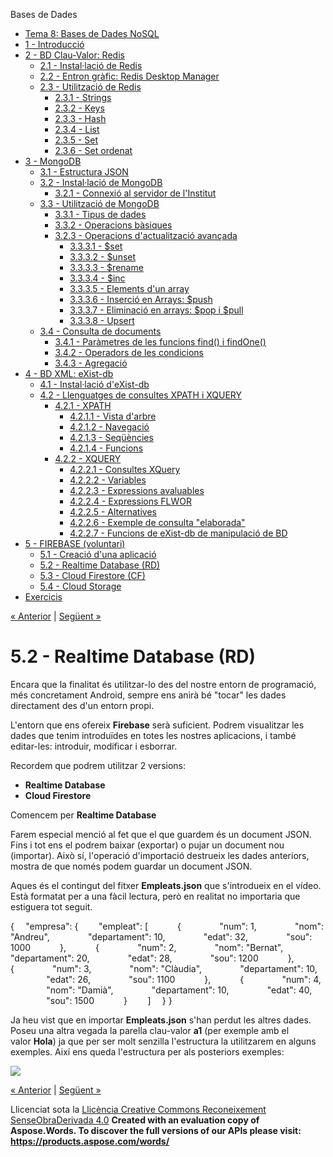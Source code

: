Bases de Dades

- [Tema 8: Bases de Dades NoSQL](index.md)
- [1 - Introducció](1__introducci.md)
- [2 - BD Clau-Valor: Redis](2__bd_clauvalor_redis.md) 
  - [2.1 - Instal·lació de Redis](21__installaci_de_redis.md)
  - [2.2 - Entron gràfic: Redis Desktop Manager](22__entron_grfic_redis_desktop_manager.md)
  - [2.3 - Utilització de Redis](23__utilitzaci_de_redis.md) 
    - [2.3.1 - Strings](231__strings.md)
    - [2.3.2 - Keys](232__keys.md)
    - [2.3.3 - Hash](233__hash.md)
    - [2.3.4 - List](234__list.md)
    - [2.3.5 - Set](235__set.md)
    - [2.3.6 - Set ordenat](236__set_ordenat.md)
- [3 - MongoDB](3__mongodb.md) 
  - [3.1 - Estructura JSON](31__estructura_json.md)
  - [3.2 - Instal·lació de MongoDB](32__installaci_de_mongodb.md) 
    - [3.2.1 - Connexió al servidor de l'Institut](321__connexi_al_servidor_de_linstitut.md)
  - [3.3 - Utilització de MongoDB](33__utilitzaci_de_mongodb.md) 
    - [3.3.1 - Tipus de dades](331__tipus_de_dades.md)
    - [3.3.2 - Operacions bàsiques](332__operacions_bsiques.md)
    - [3.2.3 - Operacions d'actualització avançada](323__operacions_dactualitzaci_avanada.md) 
      - [3.3.3.1 - $set](3331__set.md)
      - [3.3.3.2 - $unset](3332__unset.md)
      - [3.3.3.3 - $rename](3333__rename.md)
      - [3.3.3.4 - $inc](3334__inc.md)
      - [3.3.3.5 - Elements d'un array](3335__elements_dun_array.md)
      - [3.3.3.6 - Inserció en Arrays: $push](3336__inserci_en_arrays_push.md)
      - [3.3.3.7 - Eliminació en arrays: $pop i $pull](3337__eliminaci_en_arrays_pop_i_pull.md)
      - [3.3.3.8 - Upsert](3338__upsert.md)
  - [3.4 - Consulta de documents](34__consulta_de_documents.md) 
    - [3.4.1 - Paràmetres de les funcions find() i findOne()](341__parmetres_de_les_funcions_find_i_findone.md)
    - [3.4.2 - Operadors de les condicions](342__operadors_de_les_condicions.md)
    - [3.4.3 - Agregació](343__agregaci.md)
- [4 - BD XML: eXist-db](4__bd_xml_existdb.md) 
  - [4.1 - Instal·lació d'eXist-db](41__installaci_dexistdb.md)
  - [4.2 - Llenguatges de consultes XPATH i XQUERY](42__llenguatges_de_consultes_xpath_i_xquery.md) 
    - [4.2.1 - XPATH](421__xpath.md) 
      - [4.2.1.1 - Vista d'arbre](4211__vista_darbre.md)
      - [4.2.1.2 - Navegació](4212__navegaci.md)
      - [4.2.1.3 - Seqüències](4213__seqncies.md)
      - [4.2.1.4 - Funcions](4214__funcions.md)
    - [4.2.2 - XQUERY](422__xquery.md) 
      - [4.2.2.1 - Consultes XQuery](4221__consultes_xquery.md)
      - [4.2.2.2 - Variables](4222__variables.md)
      - [4.2.2.3 - Expressions avaluables](4223__expressions_avaluables.md)
      - [4.2.2.4 - Expressions FLWOR](4224__expressions_flwor.md)
      - [4.2.2.5 - Alternatives](4225__alternatives.md)
      - [4.2.2.6 - Exemple de consulta "elaborada"](4226__exemple_de_consulta_elaborada.md)
      - [4.2.2.7 - Funcions de eXist-db de manipulació de BD](4227__funcions_de_existdb_de_manipulaci_de_bd.md)
- [5 - FIREBASE (voluntari)](5__firebase_voluntari.md) 
  - [5.1 - Creació d'una aplicació](51__creaci_duna_aplicaci.md)
  - [5.2 - Realtime Database (RD)](52__realtime_database_rd.md)
  - [5.3 - Cloud Firestore (CF)](53__cloud_firestore_cf.md)
  - [5.4 - Cloud Storage](54__cloud_storage.md)
- [Exercicis](exercicis.md)

[« Anterior](51__creaci_duna_aplicaci.md) | [Següent »](53__cloud_firestore_cf.md)
# <a name="main"></a>**5.2 - Realtime Database (RD)**
Encara que la finalitat és utilitzar-lo des del nostre entorn de programació, més concretament Android, sempre ens anirà bé "tocar" les dades directament des d'un entorn propi.

L'entorn que ens ofereix **Firebase** serà suficient. Podrem visualitzar les dades que tenim introduïdes en totes les nostres aplicacions, i també editar-les: introduir, modificar i esborrar.

Recordem que podrem utilitzar 2 versions:

- **Realtime Database**
- **Cloud Firestore**

Comencem per **Realtime Database**

Farem especial menció al fet que el que guardem és un document JSON. Fins i tot ens el podrem baixar (exportar) o pujar un document nou (importar). Això sí, l'operació d'importació destrueix les dades anteriors, mostra de que només podem guardar un document JSON.

Aques és el contingut del fitxer **Empleats.json** que s'introdueix en el vídeo. Està formatat per a una fàcil lectura, però en realitat no importaria que estiguera tot seguit.

{
`  `"empresa": {
`    `"empleat": [
`      `{
`        `"num": 1,
`        `"nom": "Andreu",
`        `"departament": 10,
`        `"edat": 32,
`        `"sou": 1000
`      `},
`      `{
`        `"num": 2,
`        `"nom": "Bernat",
`        `"departament": 20,
`        `"edat": 28,
`        `"sou": 1200
`      `},
`      `{
`        `"num": 3,
`        `"nom": "Clàudia",
`        `"departament": 10,
`        `"edat": 26,
`        `"sou": 1100
`      `},
`      `{
`        `"num": 4,
`        `"nom": "Damià",
`        `"departament": 10,
`        `"edat": 40,
`        `"sou": 1500
`      `}
`    `]
`  `}
}

Ja heu vist que en importar **Empleats.json** s'han perdut les altres dades. Poseu una altra vegada la parella clau-valor **a1** (per exemple amb el valor **Hola**) ja que per ser molt senzilla l'estructura la utilitzarem en alguns exemples. Així ens queda l'estructura per als posteriors exemples:

![](52__realtime_database_rd.002.png)

[« Anterior](51__creaci_duna_aplicaci.md) | [Següent »](53__cloud_firestore_cf.md)

Llicenciat sota la [Llicència Creative Commons Reconeixement SenseObraDerivada 4.0](http://creativecommons.org/licenses/by-nd/4.0/)
**Created with an evaluation copy of Aspose.Words. To discover the full versions of our APIs please visit: https://products.aspose.com/words/**
